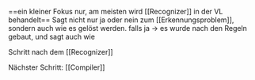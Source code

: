 ==ein kleiner Fokus nur, am meisten wird [[Recognizer]] in der VL behandelt==
Sagt nicht nur ja oder nein zum [[Erkennungsproblem]], sondern auch wie es gelöst werden.
falls ja -> es wurde nach den Regeln gebaut, und sagt auch wie 

Schritt nach dem [[Recognizer]]

Nächster Schritt: [[Compiler]]